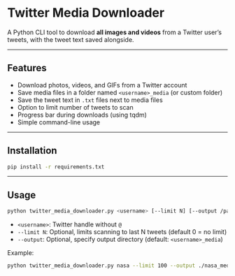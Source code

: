 # Twitter Media Downloader

A Python CLI tool to download **all images and videos** from a Twitter user’s tweets, with the tweet text saved alongside.

---

## Features

- Download photos, videos, and GIFs from a Twitter account  
- Save media files in a folder named `<username>_media` (or custom folder)  
- Save the tweet text in `.txt` files next to media files  
- Option to limit number of tweets to scan  
- Progress bar during downloads (using tqdm)  
- Simple command-line usage  

---

## Installation


```bash
pip install -r requirements.txt
```

---

## Usage

```bash
python twitter_media_downloader.py <username> [--limit N] [--output /path/to/folder]
```

- `<username>`: Twitter handle without `@`  
- `--limit N`: Optional, limits scanning to last N tweets (default 0 = no limit)  
- `--output`: Optional, specify output directory (default: `<username>_media`)

Example:

```bash
python twitter_media_downloader.py nasa --limit 100 --output ./nasa_media
```
